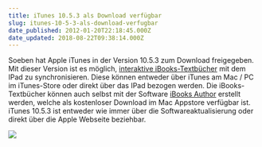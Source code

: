```yaml
---
title: iTunes 10.5.3 als Download verfügbar
slug: itunes-10-5-3-als-download-verfugbar
date_published: 2012-01-20T22:18:45.000Z
date_updated: 2018-08-22T09:38:14.000Z
---
```


Soeben hat Apple iTunes in der Version 10.5.3 zum Download freigegeben. Mit dieser Version ist es möglich, [interaktive iBooks-Textbücher](__GHOST_URL__/was-gibts-auf-apples-special-event/) mit dem IPad zu synchronisieren. Diese können entweder über iTunes am Mac / PC im iTunes-Store oder direkt über das IPad bezogen werden. Die iBooks-Textbücher können auch selbst mit der Software [iBooks Author](__GHOST_URL__/was-gibts-auf-apples-special-event/) erstellt werden, welche als kostenloser Download im Mac Appstore verfügbar ist. iTunes 10.5.3 ist entweder wie immer über die Softwareaktualisierung oder direkt über die Apple Webseite beziehbar.

[![](//picdump.thafaker.de/2012/01/Bildschirmfoto-2012-01-20-um-23.09.54-490x580.png)](__GHOST_URL__/itunes-10-5-3-als-download-verfugbar/bildschirmfoto-2012-01-20-um-23-09-54/)
